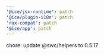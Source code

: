 ```yaml
---
'@ice/jsx-runtime': patch
'@ice/plugin-i18n': patch
'rax-compat': patch
'@ice/app': patch
---
```


chore: update @swc/helpers to 0.5.17
